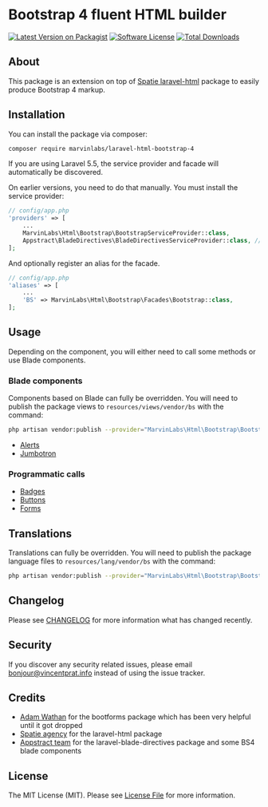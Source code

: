 # Bootstrap 4 fluent HTML builder

[![Latest Version on Packagist](https://img.shields.io/packagist/v/marvinlabs/laravel-html-bootstrap-4.svg?style=flat-square)](https://packagist.org/packages/marvinlabs/laravel-html-bootstrap-4)
[![Software License](https://img.shields.io/badge/license-MIT-brightgreen.svg?style=flat-square)](LICENSE.md)
[![Total Downloads](https://img.shields.io/packagist/dt/marvinlabs/laravel-html-bootstrap-4.svg?style=flat-square)](https://packagist.org/packages/marvinlabs/laravel-html-bootstrap-4)

## About

This package is an extension on top of [Spatie laravel-html](https://github.com/spatie/laravel-html) package to easily 
produce Bootstrap 4 markup.

## Installation

You can install the package via composer:

``` bash
composer require marvinlabs/laravel-html-bootstrap-4
```

If you are using Laravel 5.5, the service provider and facade will automatically be discovered. 

On earlier versions, you need to do that manually. You must install the service provider:

```php
// config/app.php
'providers' => [
    ...
    MarvinLabs\Html\Bootstrap\BootstrapServiceProvider::class,
    Appstract\BladeDirectives\BladeDirectivesServiceProvider::class, // Required if not already there
];
```

And optionally register an alias for the facade.

```php
// config/app.php
'aliases' => [
    ...
    'BS' => MarvinLabs\Html\Bootstrap\Facades\Bootstrap::class,
];
```

## Usage

Depending on the component, you will either need to call some methods or use Blade components.

### Blade components

Components based on Blade can fully be overridden. You will need to publish the package views to 
`resources/views/vendor/bs` with the command:

```bash
php artisan vendor:publish --provider="MarvinLabs\Html\Bootstrap\BootstrapServiceProvider" --tag="views"
``` 

- [Alerts](https://github.com/marvinlabs/laravel-workbench/blob/master/resources/views/laravel-html-bootstrap-4/alert.blade.php)
- [Jumbotron](https://github.com/marvinlabs/laravel-workbench/blob/master/resources/views/laravel-html-bootstrap-4/jumbotron.blade.php)

### Programmatic calls

- [Badges](https://github.com/marvinlabs/laravel-workbench/blob/master/resources/views/laravel-html-bootstrap-4/badge.blade.php)
- [Buttons](https://github.com/marvinlabs/laravel-workbench/blob/master/resources/views/laravel-html-bootstrap-4/button.blade.php)
- [Forms](https://github.com/marvinlabs/laravel-workbench/blob/master/resources/views/laravel-html-bootstrap-4/form.blade.php)

## Translations

Translations can fully be overridden. You will need to publish the package language files to 
`resources/lang/vendor/bs` with the command:

```bash
php artisan vendor:publish --provider="MarvinLabs\Html\Bootstrap\BootstrapServiceProvider" --tag="lang"
``` 
      
## Changelog

Please see [CHANGELOG](CHANGELOG.md) for more information what has changed recently.

## Security

If you discover any security related issues, please email bonjour@vincentprat.info instead of using the issue tracker.

## Credits

- [Adam Wathan](https://github.com/adamwathan) for the bootforms package which has been very helpful until it got dropped
- [Spatie agency](https://github.com/spatie) for the laravel-html package
- [Appstract team](https://github.com/appstract) for the laravel-blade-directives package and some BS4 blade components

## License

The MIT License (MIT). Please see [License File](LICENSE.md) for more information.